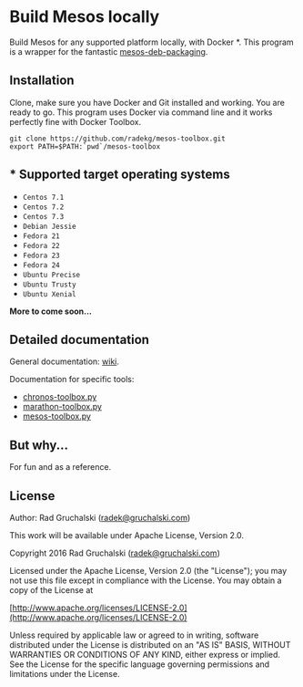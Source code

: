 # Build Mesos locally

Build Mesos for any supported platform locally, with Docker *.
This program is a wrapper for the fantastic [mesos-deb-packaging](https://github.com/mesosphere/mesos-deb-packaging).

## Installation

Clone, make sure you have Docker and Git installed and working. You are ready to go.
This program uses Docker via command line and it works perfectly fine with Docker Toolbox.

    git clone https://github.com/radekg/mesos-toolbox.git
    export PATH=$PATH:`pwd`/mesos-toolbox

## * Supported target operating systems

- `Centos 7.1`
- `Centos 7.2`
- `Centos 7.3`
- `Debian Jessie`
- `Fedora 21`
- `Fedora 22`
- `Fedora 23`
- `Fedora 24`
- `Ubuntu Precise`
- `Ubuntu Trusty`
- `Ubuntu Xenial`

**More to come soon...**

## Detailed documentation

General documentation: [wiki](https://github.com/radekg/mesos-toolbox/wiki).  

Documentation for specific tools:

- [chronos-toolbox.py](https://github.com/radekg/mesos-toolbox/wiki/chronos-toolbox.py)
- [marathon-toolbox.py](https://github.com/radekg/mesos-toolbox/wiki/marathon-toolbox.py)
- [mesos-toolbox.py](https://github.com/radekg/mesos-toolbox/wiki/mesos-toolbox.py)

## But why...

For fun and as a reference.

## License

Author: Rad Gruchalski (radek@gruchalski.com)

This work will be available under Apache License, Version 2.0.

Copyright 2016 Rad Gruchalski (radek@gruchalski.com)

Licensed under the Apache License, Version 2.0 (the "License");
you may not use this file except in compliance with the License. You may obtain a copy of the License at

[http://www.apache.org/licenses/LICENSE-2.0](http://www.apache.org/licenses/LICENSE-2.0)

Unless required by applicable law or agreed to in writing, software distributed under the License is distributed on an "AS IS" BASIS, WITHOUT WARRANTIES OR CONDITIONS OF ANY KIND, either express or implied. See the License for the specific language governing permissions and limitations under the License.